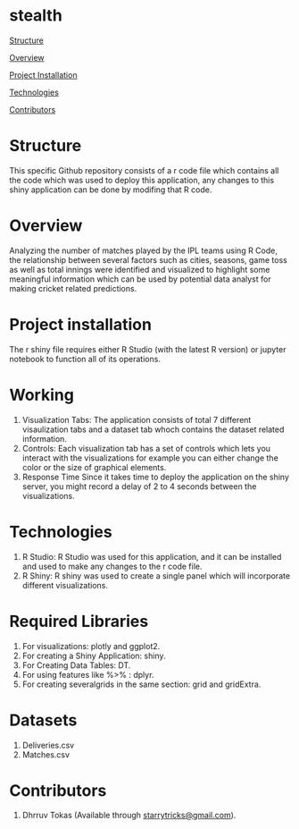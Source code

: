 # stealth
[Structure](#structure)

[Overview](#overview)

[Project Installation](#project-installation)

[Technologies](#technologies)

[Contributors](#contributors)

# Structure

This specific Github repository consists of a r code file which contains all the code which was used to deploy this application, any changes to this shiny application can be done by modifing that R code.

# Overview

Analyzing the number of matches played by the IPL teams using R Code, the relationship between several factors such as cities, seasons, game toss as well as total innings were identified and visualized to highlight some meaningful information which can be used by potential data analyst for making cricket related predictions.

# Project installation

The r shiny file requires either R Studio (with the latest R version) or jupyter notebook to function all of its operations.

# Working

1. Visualization Tabs: The application consists of total 7 different visaulization tabs and a dataset tab whoch contains the dataset related information.
2. Controls: Each visualization tab has a set of controls which lets you interact with the visualizations for example you can either change the color or the size of graphical elements.
3. Response Time Since it takes time to deploy the application on the shiny server, you might record a delay of 2 to 4 seconds between the visualizations. 

# Technologies

1. R Studio: R Studio was used for this application, and it can be installed and used to make any changes to the r code file.
2. R Shiny: R shiny was  used to create a single panel which will incorporate different visualizations.

# Required Libraries

1. For visualizations: plotly and ggplot2.
2. For creating a Shiny Application: shiny.
3. For Creating Data Tables: DT.
4. For using features like %>% : dplyr.
5. For creating severalgrids in the same section: grid and gridExtra.

# Datasets

1. Deliveries.csv
2. Matches.csv

# Contributors

1. Dhrruv Tokas (Available through starrytricks@gmail.com).

